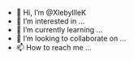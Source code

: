 - 👋 Hi, I’m @XlebyllleK
- 👀 I’m interested in ...
- 🌱 I’m currently learning ...
- 💞️ I’m looking to collaborate on ...
- 📫 How to reach me ...

<!---
XlebyllleK/XlebyllleK is a ✨ special ✨ repository because its `README.md` (this file) appears on your GitHub profile.
You can click the Preview link to take a look at your changes.
--->
